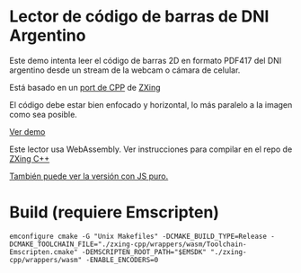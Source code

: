 # Lector de código de barras de DNI Argentino
Este demo intenta leer el código de barras 2D en formato PDF417 del DNI argentino desde un stream de la webcam o cámara de celular.

Está basado en un [port de CPP](https://github.com/nu-book/zxing-cpp) de [ZXing](http://github.com/zxing/zxing)

El código debe estar bien enfocado y horizontal, lo más paralelo a la imagen como sea posible.

[Ver demo](https://poc-dni-pdf417-wa.now.sh)

Este lector usa WebAssembly. Ver instrucciones para compilar en el repo de [ZXing C++](https://github.com/nu-book/zxing-cpp)

[También puede ver la versión con JS puro.](https://github.com/Naahuel/poc-dni-pdf417)

# Build (requiere Emscripten)
```
emconfigure cmake -G "Unix Makefiles" -DCMAKE_BUILD_TYPE=Release -DCMAKE_TOOLCHAIN_FILE="./zxing-cpp/wrappers/wasm/Toolchain-Emscripten.cmake" -DEMSCRIPTEN_ROOT_PATH="$EMSDK" "./zxing-cpp/wrappers/wasm" -ENABLE_ENCODERS=0
```
